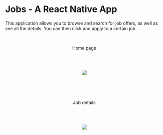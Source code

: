 # Jobs - A React Native App

This application allows you to browse and search for job offers, as well as see all the details. You can then click and apply to a certain job

<br> 
<p align="center">
  Home page
</p>
<br>
<br> 
<p align="center">
  <img src="https://i.postimg.cc/zBGvQ48L/Screenshot-1692664403.png"/>
</p>

<br>
<br>
<br> 
<p align="center">
  Job details
</p>
<br>
<br> 
<p align="center">
  <img src="https://i.postimg.cc/3NyR8pyY/Screenshot-1692668205.png"/>
</p>
